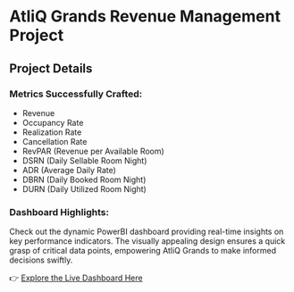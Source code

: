 
# AtliQ Grands Revenue Management Project

## Project Details

### Metrics Successfully Crafted:

- Revenue
- Occupancy Rate
- Realization Rate
- Cancellation Rate
- RevPAR (Revenue per Available Room)
- DSRN (Daily Sellable Room Night)
- ADR (Average Daily Rate)
- DBRN (Daily Booked Room Night)
- DURN (Daily Utilized Room Night)

### Dashboard Highlights:

Check out the dynamic PowerBI dashboard providing real-time insights on key performance indicators. The visually appealing design ensures a quick grasp of critical data points, empowering AtliQ Grands to make informed decisions swiftly.

👉 [Explore the Live Dashboard Here](https://bit.ly/First_Resume_Project)
